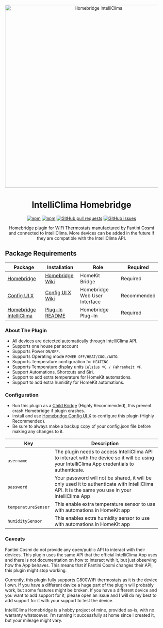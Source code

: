 <p align="center">
   <a href="https://github.com/ruizmarc/homebridge-intelliclima"><img alt="Homebridge IntelliClima" src="https://github.com/ruizmarc/homebridge-intelliclima/assets/5717082/267ea081-2be2-4712-bb89-48d750124f3f" width="600px"></a>
</p>

<span align="center">

# IntelliClima Homebridge

<!-- [![verified-by-homebridge](https://badgen.net/badge/homebridge/verified/purple)](https://github.com/homebridge/homebridge/wiki/Verified-Plugins) -->
[![npm](https://img.shields.io/npm/dt/homebridge-intelliclima
)](https://www.npmjs.com/package/homebridge-intelliclima)
[![npm](https://img.shields.io/npm/v/homebridge-intelliclima
)](https://www.npmjs.com/package/homebridge-intelliclima)
[![GitHub pull requests](https://img.shields.io/github/issues-pr/ruizmarc/homebridge-intelliclima)](https://github.com/ruizmarc/homebridge-intelliclima/pulls)
[![GitHub issues](https://img.shields.io/github/issues/ruizmarc/homebridge-intelliclima)](https://github.com/ruizmarc/homebridge-intelliclima/issues)

Homebridge plugin for WiFi Thermostats manufactured by Fantini Cosmi and connected to IntelliClima. More devices can be added in the future if they are compatible with the IntelliClima API.

</span>

## Package Requirements

| Package | Installation | Role | Required |
| --- | --- | --- | --- |
| [Homebridge](https://github.com/homebridge/homebridge) | [Homebridge Wiki](https://github.com/homebridge/homebridge/wiki) | HomeKit Bridge | Required |
| [Config UI X](https://github.com/oznu/homebridge-config-ui-x/wiki) | [Config UI X Wiki](https://github.com/oznu/homebridge-config-ui-x/wiki) | Homebridge Web User Interface | Recommended |
| [Homebridge IntelliClima](https://www.npmjs.com/package/homebridge-intelliclima) | [Plug-In README](https://github.com/ruizmarc/homebridge-intelliclima#readme) | Homebridge Plug-In | Required |

### About The Plugin

* All devices are detected automatically through IntelliClima API.
* Supports one house per account
* Supports Power `ON/OFF`.
* Supports Operating mode `POWER OFF/HEAT/COOL/AUTO`.
* Supports Temperature configuration for `HEATING`.
* Supports Temperature display units `Celsius ºC / Fahrenheit ºF`.
* Support Automations, Shortcuts and Siri.
* Support to add extra temperature for HomeKit automations.
* Support to add extra humidity for HomeKit automations.

### Configuration

* Run this plugin as a [Child Bridge](https://github.com/homebridge/homebridge/wiki/Child-Bridges) (Highly Recommended), this prevent crash Homebridge if plugin crashes.
* Install and use [Homebridge Config UI X](https://github.com/oznu/homebridge-config-ui-x/wiki) to configure this plugin (Highly Recommended).
* Be sure to always make a backup copy of your config.json file before making any changes to it.

| Key | Description |
| --- | --- |
| `username` | The plugin needs to access IntelliClima API to interact with the device so it will be using your IntelliClima App credentials to authenticate. |
| `password` | Your password will not be shared, it will be only used it to authenticate with IntelliClima API. It is the same you use in your IntelliClima App |
| `temperatureSensor` | This enable extra temperature sensor to use with automations in HomeKit app |
| `humiditySensor` | This enables extra humidity sensor to use with automations in HomeKit app |

### Caveats

Fantini Cosmi do not provide any open/public API to interact with their devices. This plugin uses the same API that the official IntelliClima App uses and there is not documentation on how to interact with it, but just observing how the App behaves. This means that if Fantini Cosmi changes their API, this plugin might stop working.

Currently, this plugin fully supports C800WiFi thermostats as it is the device I own. If you have a different device a huge part of the plugin will probably work, but some features might be broken. If you have a different device and you want to add support for it, please open an issue and I will do my best to add support for it with your support to test the device.

IntelliClima Homebridge is a hobby project of mine, provided as-is, with no warranty whatsoever. I'm running it successfully at home since I created it, but your mileage might vary.
